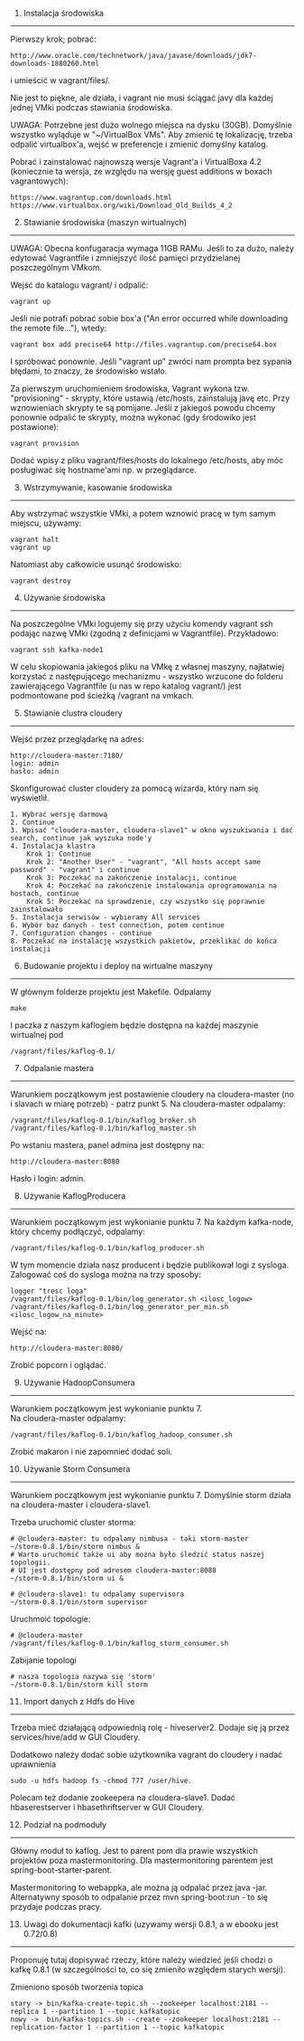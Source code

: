 1. Instalacja środowiska
------------------------
Pierwszy krok; pobrać:

    http://www.oracle.com/technetwork/java/javase/downloads/jdk7-downloads-1880260.html

i umieścić w vagrant/files/.

Nie jest to piękne, ale działa, i vagrant nie musi ściągać javy dla każdej jednej VMki podczas stawiania środowiska.

UWAGA: Potrzebne jest dużo wolnego miejsca na dysku (30GB). Domyślnie wszystko wyląduje w "~/VirtualBox VMs". Aby zmienić tę lokalizację, trzeba odpalić virtualbox'a, wejść w preferencje i zmienić domyślny katalog.

Pobrać i zainstalować najnowszą wersje Vagrant'a i VirtualBoxa 4.2 (koniecznie ta wersja, ze względu na wersję guest additions w boxach vagrantowych):
    
    https://www.vagrantup.com/downloads.html
    https://www.virtualbox.org/wiki/Download_Old_Builds_4_2


2. Stawianie środowiska (maszyn wirtualnych)
--------------------------------------------
UWAGA: Obecna konfugaracja wymaga 11GB RAMu. Jeśli to za dużo, należy edytować Vagrantfile i zmniejszyć ilość pamięci przydzielanej poszczególnym VMkom.

Wejść do katalogu vagrant/ i odpalić:

    vagrant up

Jeśli nie potrafi pobrać sobie box'a ("An error occurred while downloading the remote file..."), wtedy:

    vagrant box add precise64 http://files.vagrantup.com/precise64.box

I spróbować ponownie. Jeśli "vagrant up" zwróci nam prompta bez sypania błędami, to znaczy, że środowisko wstało.

Za pierwszym uruchomieniem środowiska, Vagrant wykona tzw. "provisioning" - skrypty, które ustawią /etc/hosts, zainstalują javę etc. Przy wznowieniach skrypty te są pomijane. Jeśli z jakiegoś powodu chcemy ponownie odpalić te skrypty, można wykonać (gdy środowiko jest postawione):

    vagrant provision

Dodać wpisy z pliku vagrant/files/hosts do lokalnego /etc/hosts, aby móc posługiwać się hostname'ami np. w przeglądarce.


3. Wstrzymywanie, kasowanie środowiska
--------------------------------------
Aby wstrzymać wszystkie VMki, a potem wznowić pracę w tym samym miejscu, używamy:

    vagrant halt
    vagrant up

Natomiast aby całkowicie usunąć środowisko:

    vagrant destroy


4. Używanie środowiska
----------------------
Na poszczególne VMki logujemy się przy użyciu komendy vagrant ssh podając nazwę VMki (zgodną z definicjami w Vagrantfile). Przykładowo:

    vagrant ssh kafka-node1

W celu skopiowania jakiegoś pliku na VMkę z własnej maszyny, najłatwiej korzystać z następującego mechanizmu - wszystko wrzucone do folderu zawierającego Vagrantfile (u nas w repo katalog vagrant/) jest podmontowane pod ścieżką /vagrant na vmkach.


5. Stawianie clustra cloudery
------------------------------------------

Wejść przez przeglądarkę na adres:
    
    http://cloudera-master:7180/
    login: admin
    hasło: admin

Skonfigurować cluster cloudery za pomocą wizarda, który nam się wyświetlił.

    1. Wybrać wersję darmową
    2. Continue
    3. Wpisać "cloudera-master, cloudera-slave1" w okno wyszukiwania i dać search, continue jak wyszuka node'y
    4. Instalacja klastra
        Krok 1: Continue
        Krok 2: "Another User" - "vagrant", "All hosts accept same password" - "vagrant" i continue
        Krok 3: Poczekać na zakończenie instalacji, continue
        Krok 4: Poczekać na zakończenie instalowania oprogramowania na hostach, continue
        Krok 5: Poczekać na sprawdzenie, czy wszystko się poprawnie zainstalowało
    5. Instalacja serwisów - wybieramy All services
    6. Wybór baz danych - test connection, potem continue
    7. Configuration changes - continue
    8. Poczekać na instalację wszystkich pakietów, przeklikać do końca instalacji


6. Budowanie projektu i deploy na wirtualne maszyny
---------------------------------------------------
W głównym folderze projektu jest Makefile. Odpalamy

    make

I paczka z naszym kaflogiem będzie dostępna na każdej maszynie wirtualnej pod 

    /vagrant/files/kaflog-0.1/


7. Odpalanie mastera
--------------------
Warunkiem początkowym jest postawienie cloudery na cloudera-master (no i slavach w miarę potrzeb) - patrz punkt 5.
Na cloudera-master odpalamy:

    /vagrant/files/kaflog-0.1/bin/kaflog_broker.sh 
    /vagrant/files/kaflog-0.1/bin/kaflog_master.sh 

Po wstaniu mastera, panel admina jest dostępny na:

    http://cloudera-master:8080

Hasło i login: admin.


8. Używanie KaflogProducera
---------------------------
Warunkiem początkowym jest wykonianie punktu 7. 
Na każdym kafka-node, który chcemy podłączyć, odpalamy:

    /vagrant/files/kaflog-0.1/bin/kaflog_producer.sh 

W tym momencie działa nasz producent i będzie publikował logi z sysloga. Zalogować coś do sysloga można na trzy sposoby:

    logger "tresc loga"
    /vagrant/files/kaflog-0.1/bin/log_generator.sh <ilosc_logow>
    /vagrant/files/kaflog-0.1/bin/log_generator_per_min.sh <ilosc_logow_na_minute>

Wejść na:

    http://cloudera-master:8080/

Zrobić popcorn i oglądać.


9. Używanie HadoopConsumera
---------------------------
Warunkiem początkowym jest wykonianie punktu 7.  
Na cloudera-master odpalamy:

    /vagrant/files/kaflog-0.1/bin/kaflog_hadoop_consumer.sh

Zrobić makaron i nie zapomnieć dodać soli.


10. Używanie Storm Consumera
---------------------------
Warunkiem początkowym jest wykonianie punktu 7. 
Domyślnie storm działa na cloudera-master i cloudera-slave1.

Trzeba uruchomić cluster storma:

    # @cloudera-master: tu odpalamy nimbusa - taki storm-master
    ~/storm-0.8.1/bin/storm nimbus &
    # Warto uruchomić także ui aby można było śledzić status naszej topologii.
    # UI jest dostępny pod adresem cloudera-master:8088
    ~/storm-0.8.1/bin/storm ui &

    # @cloudera-slave1: tu odpalamy supervisora
    ~/storm-0.8.1/bin/storm supervisor    
 

Uruchmoić topologie:

    # @cloudera-master
    /vagrant/files/kaflog-0.1/bin/kaflog_storm_consumer.sh

Zabijanie topologi

    # nasza topologia nazywa się 'storm'
    ~/storm-0.8.1/bin/storm kill storm


11. Import danych z Hdfs do Hive
--------------------------------
Trzeba mieć działającą odpowiednią rolę - hiveserver2. Dodaje się ją przez services/hive/add w GUI Cloudery.

Dodatkowo należy dodać sobie użytkownika vagrant do cloudery i nadać uprawnienia 
    
    sudo -u hdfs hadoop fs -chmod 777 /user/hive.

Polecam też dodanie zookeepera na cloudera-slave1.
Dodać hbaserestserver i hbasethriftserver w GUI Cloudery.


12. Podział na podmoduły
--------------------------------
Główny moduł to kaflog. Jest to parent pom dla prawie wszystkich projektów poza mastermonitoring. Dla mastermonitoring parentem jest spring-boot-starter-parent.

Mastermonitoring to webappka, ale można ją odpalać przez java -jar.
Alternatywny sposób to odpalanie przez mvn spring-boot:run - to się przydaje podczas pracy.


13. Uwagi do dokumentacji kafki (uzywamy wersji 0.8.1, a w ebooku jest 0.72/0.8)
-------------------------------------------------------------------------------
Proponuję tutaj dopisywać rzeczy, które należy wiedzieć jeśli chodzi o kafkę 0.8.1 (w szczególności to, co się zmieniło względem starych wersji).

Zmieniono sposób tworzenia topica

    stary -> bin/kafka-create-topic.sh --zookeeper localhost:2181 --replica 1 --partition 1 --topic kafkatopic
    nowy ->  bin/kafka-topics.sh --create --zookeeper localhost:2181 --replication-factor 1 --partition 1 --topic kafkatopic